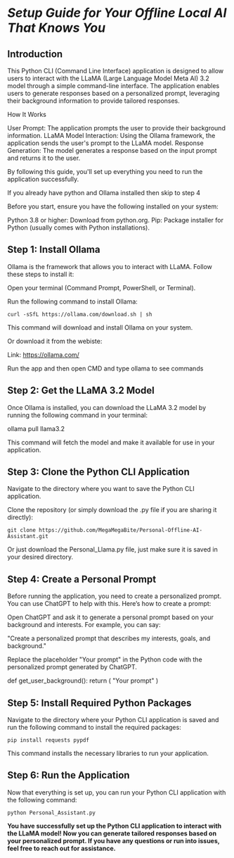 # ***Setup Guide for Your Offline Local AI That Knows You***
## Introduction

This Python CLI (Command Line Interface) application is designed to allow users to interact with the LLaMA (Large Language Model Meta AI) 3.2 model through a simple command-line interface. The application enables users to generate responses based on a personalized prompt, leveraging their background information to provide tailored responses.

How It Works

  User Prompt: The application prompts the user to provide their background information.
  LLaMA Model Interaction: Using the Ollama framework, the application sends the user's prompt to the LLaMA model.
  Response Generation: The model generates a response based on the input prompt and returns it to the user.

By following this guide, you'll set up everything you need to run the application successfully.


If you already have python and Ollama installed then skip to step 4

Before you start, ensure you have the following installed on your system:

  Python 3.8 or higher: Download from python.org.
  Pip: Package installer for Python (usually comes with Python installations).

## Step 1: Install Ollama

Ollama is the framework that allows you to interact with LLaMA. Follow these steps to install it:

  Open your terminal (Command Prompt, PowerShell, or Terminal).

  Run the following command to install Ollama:


    curl -sSfL https://ollama.com/download.sh | sh

  This command will download and install Ollama on your system.

  
  Or download it from the webiste:

  Link: https://ollama.com/

  Run the app and then open CMD and type ollama to see commands



## Step 2: Get the LLaMA 3.2 Model

Once Ollama is installed, you can download the LLaMA 3.2 model by running the following command in your terminal:


ollama pull llama3.2

This command will fetch the model and make it available for use in your application.

## Step 3: Clone the Python CLI Application

  Navigate to the directory where you want to save the Python CLI application.

  Clone the repository (or simply download the .py file if you are sharing it directly):

    git clone https://github.com/MegaMegaBite/Personal-Offline-AI-Assistant.git
    
  Or just download the Personal_Llama.py file, just make sure it is saved in your desired directory.

## Step 4: Create a Personal Prompt

Before running the application, you need to create a personalized prompt. You can use ChatGPT to help with this. Here’s how to create a prompt:

Open ChatGPT and ask it to generate a personal prompt based on your background and interests. For example, you can say:

"Create a personalized prompt that describes my interests, goals, and background."

Replace the placeholder "Your prompt" in the Python code with the personalized prompt generated by ChatGPT.


def get_user_background():
    return (
       "Your prompt"
    )



## Step 5: Install Required Python Packages

Navigate to the directory where your Python CLI application is saved and run the following command to install the required packages:


    pip install requests pypdf

This command installs the necessary libraries to run your application.

## Step 6: Run the Application

Now that everything is set up, you can run your Python CLI application with the following command:


    python Personal_Assistant.py


**You have successfully set up the Python CLI application to interact with the LLaMA model! Now you can generate tailored responses based on your personalized prompt. If you have any questions or run into issues, feel free to reach out for assistance.**
